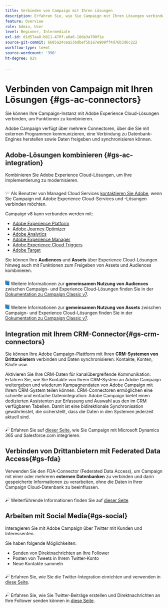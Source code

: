 ```yaml
---
title: Verbinden von Campaign mit Ihren Lösungen
description: Erfahren Sie, wie Sie Campaign mit Ihren Lösungen verbinden.
feature: Overview
role: Admin, User
level: Beginner, Intermediate
exl-id: d1d57aa8-b811-470f-a8a6-18da3a700f1a
source-git-commit: 6605a24cea536dbef5b1a7e909ff4d76b3d6c222
workflow-type: tm+mt
source-wordcount: '390'
ht-degree: 82%

---
```


# Verbinden von Campaign mit Ihren Lösungen {#gs-ac-connectors}

Sie können Ihre Campaign-Instanz mit Adobe Experience Cloud-Lösungen verbinden, um Funktionen zu kombinieren.

Adobe Campaign verfügt über mehrere Connectoren, über die Sie mit externen Programmen kommunizieren, eine Verbindung zu Datenbank-Engines herstellen sowie Daten freigeben und synchronisieren können.

## Adobe-Lösungen kombinieren {#gs-ac-integration}

Kombinieren Sie Adobe Experience Cloud-Lösungen, um Ihre Implementierung zu modernisieren.

![](../assets/do-not-localize/speech.png) Als Benutzer von Managed Cloud Services [kontaktieren Sie Adobe](../start/campaign-faq.md#support), wenn Sie Campaign mit Adobe Experience Cloud-Services und -Lösungen verbinden möchten.

Campaign v8 kann verbunden werden mit:

* [Adobe Experience Platform](../connect/ac-aep.md)
* [Adobe Journey Optimizer](../connect/ac-ajo.md)
* [Adobe Analytics](../connect/ac-aa.md)
* [Adobe Experience Manager](../connect/ac-aem.md)
* [Adobe Experience Cloud Triggers](../connect/ac-triggers.md)
* [Adobe Target](../connect/ac-at.md)

Sie können Ihre **Audiences** und **Assets** über Experience Cloud-Lösungen hinweg auch mit Funktionen zum Freigeben von Assets und Audiences kombinieren.

![](../assets/do-not-localize/book.png) Weitere Informationen zur **gemeinsamen Nutzung von Audiences** zwischen Campaign- und Experience Cloud-Lösungen finden Sie in der [Dokumentation zu Campaign Classic v7](https://experienceleague.adobe.com/docs/campaign-classic/using/integrating-with-adobe-experience-cloud/audience-sharing/sharing-audiences-with-adobe-experience-cloud.html?lang=de#integrating-with-adobe-experience-cloud).

![](../assets/do-not-localize/book.png) Weitere Informationen zur **gemeinsamen Nutzung von Assets** zwischen Campaign- und Experience Cloud-Lösungen finden Sie in der [Dokumentation zu Campaign Classic v7](https://experienceleague.adobe.com/docs/campaign-classic/using/integrating-with-adobe-experience-cloud/asset-sharing/sharing-assets-with-adobe-experience-cloud.html?lang=de#integrating-with-adobe-experience-cloud).

## Integration mit Ihrem CRM-Connector{#gs-crm-connectors}

Sie können Ihre Adobe Campaign-Plattform mit Ihren **CRM-Systemen von Drittanbietern** verbinden und Daten synchronisieren: Kontakte, Konten, Käufe usw.

Aktivieren Sie Ihre CRM-Daten für kanalübergreifende Kommunikation: Erfahren Sie, wie Sie Kontakte von Ihrem CRM-System an Adobe Campaign weitergeben und wiederum Kampagnendaten von Adobe Campaign mit Ihrem CRM-System teilen können.
CRM-Connectoren ermöglichen eine schnelle und einfache Datenintegration: Adobe Campaign bietet einen dedizierten Assistenten zur Erfassung und Auswahl aus den im CRM verfügbaren Tabellen. Damit ist eine bidirektionale Synchronisation gewährleistet, die sicherstellt, dass die Daten in den Systemen jederzeit aktuell sind.

![](../assets/do-not-localize/glass.png) Erfahren Sie auf [dieser Seite](crm.md), wie Sie Campaign mit Microsoft Dynamics 365 und Salesforce.com integrieren.

## Verbinden von Drittanbietern mit Federated Data Access{#gs-fda}

Verwenden Sie den FDA-Connector (Federated Data Access), um Campaign mit einer oder mehreren **externen Datenbanken** zu verbinden und darin gespeicherte Informationen zu verarbeiten, ohne die Daten in Ihrer Campaign Cloud-Datenbank zu beeinflussen.

![](../assets/do-not-localize/glass.png) Weiterführende Informationen finden Sie auf [dieser Seite](fda.md)

## Arbeiten mit Social Media{#gs-social}

Interagieren Sie mit Adobe Campaign über Twitter mit Kunden und Interessenten.

Sie haben folgende Möglichkeiten:

* Senden von Direktnachrichten an Ihre Follower
* Posten von Tweets in Ihrem Twitter-Konto
* Neue Kontakte sammeln

![](../assets/do-not-localize/glass.png) Erfahren Sie, wie Sie die Twitter-Integration einrichten und verwenden in [diese Seite](../connect/ac-tw.md).

![](../assets/do-not-localize/glass.png) Erfahren Sie, wie Sie Twitter-Beiträge erstellen und Direktnachrichten an Ihre Follower senden können in [diese Seite](../send/twitter.md).
